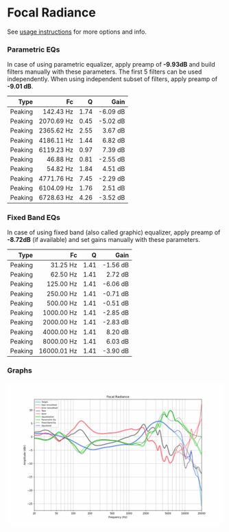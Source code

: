 # Focal Radiance
See [usage instructions](https://github.com/jaakkopasanen/AutoEq#usage) for more options and info.

### Parametric EQs
In case of using parametric equalizer, apply preamp of **-9.93dB** and build filters manually
with these parameters. The first 5 filters can be used independently.
When using independent subset of filters, apply preamp of **-9.01 dB**.

| Type    | Fc         |    Q | Gain     |
|--------:|-----------:|-----:|---------:|
| Peaking | 142.43 Hz  | 1.74 | -6.09 dB |
| Peaking | 2070.69 Hz | 0.45 | -5.02 dB |
| Peaking | 2365.62 Hz | 2.55 | 3.67 dB  |
| Peaking | 4186.11 Hz | 1.44 | 6.82 dB  |
| Peaking | 6119.23 Hz | 0.97 | 7.39 dB  |
| Peaking | 46.88 Hz   | 0.81 | -2.55 dB |
| Peaking | 54.82 Hz   | 1.84 | 4.51 dB  |
| Peaking | 4771.76 Hz | 7.45 | -2.29 dB |
| Peaking | 6104.09 Hz | 1.76 | 2.51 dB  |
| Peaking | 6728.63 Hz | 4.26 | -3.52 dB |

### Fixed Band EQs
In case of using fixed band (also called graphic) equalizer, apply preamp of **-8.72dB**
(if available) and set gains manually with these parameters.

| Type    | Fc          |    Q | Gain     |
|--------:|------------:|-----:|---------:|
| Peaking | 31.25 Hz    | 1.41 | -1.56 dB |
| Peaking | 62.50 Hz    | 1.41 | 2.72 dB  |
| Peaking | 125.00 Hz   | 1.41 | -6.06 dB |
| Peaking | 250.00 Hz   | 1.41 | -0.71 dB |
| Peaking | 500.00 Hz   | 1.41 | -0.51 dB |
| Peaking | 1000.00 Hz  | 1.41 | -2.85 dB |
| Peaking | 2000.00 Hz  | 1.41 | -2.83 dB |
| Peaking | 4000.00 Hz  | 1.41 | 8.20 dB  |
| Peaking | 8000.00 Hz  | 1.41 | 6.03 dB  |
| Peaking | 16000.01 Hz | 1.41 | -3.90 dB |

### Graphs
![](./Focal%20Radiance.png)